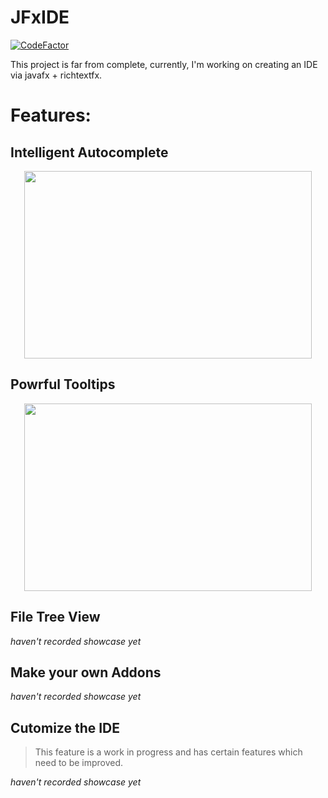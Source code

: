 # JFxIDE

[![CodeFactor](https://www.codefactor.io/repository/github/zev-g/simplecodinglanguage/badge)](https://www.codefactor.io/repository/github/zev-g/simplecodinglanguage)

This project is far from complete, currently, I'm working on creating an IDE via javafx + richtextfx.

# Features:

## Intelligent Autocomplete

<p align="center">
  <img width="460" height="300" src="https://i.imgur.com/PXjvewP.gif">
</p>

## Powrful Tooltips

<p align="center">
  <img width="460" height="300" src="https://i.imgur.com/PMk7zvv.gif">
</p>

## File Tree View

_haven't recorded showcase yet_

## Make your own Addons

_haven't recorded showcase yet_

## Cutomize the IDE

> This feature is a work in progress and has certain features which need to be improved.

_haven't recorded showcase yet_

